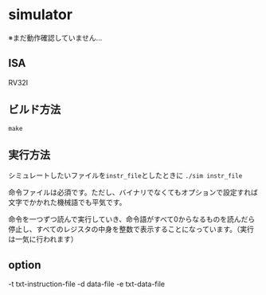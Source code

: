 # simulator

※まだ動作確認していません...

## ISA

RV32I

## ビルド方法

`make`

## 実行方法

シミュレートしたいファイルを`instr_file`としたときに
`./sim instr_file`

命令ファイルは必須です。ただし、バイナリでなくてもオプションで設定すれば文字でかかれた機械語でも平気です。

命令を一つずつ読んで実行していき、命令語がすべて0からなるものを読んだら停止し、すべてのレジスタの中身を整数で表示することになっています。（実行は一気に行われます）

## option

-t txt-instruction-file
-d data-file
-e txt-data-file
